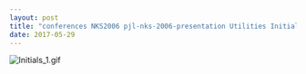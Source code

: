 ```yaml
---
layout: post
title: "conferences NKS2006 pjl-nks-2006-presentation Utilities Initials.nb"
date: 2017-05-29
---
```


![Initials_1.gif](../../../assets/2017/05/29/Initials-500px/Initials_1.gif)


